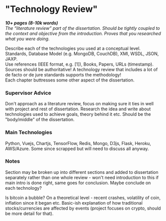 # "Technology Review"  

__*10+ pages (8-10k words)*__  
*The “literature review” part of the dissertation. Should be tightly coupled to the context and objective from the introduction. Proves that you researched what you were doing.*  

Describe each of the technologies you used at a conceptual level.  
Standards, Database Model (e.g. MongoDB, CouchDB), XMl, WSDL, JSON, JAXP.  
Use references (IEEE format, e.g. [1]), Books, Papers, URLs (timestamp). Sources should be authoritative! A technology review that includes a lot of de facto or de jure standards supports the methodology!  
Each chapter buttresses some other aspect of the dissertation.  

### Supervisor Advice
Don't approach as a literature review, focus on making sure it ties in well with project and rest of dissertation. Research the idea and write about technologies used to achieve goals, theory behind it etc. Should be the "body/middle" of the dissertation.  

### Main Technologies  
Python, Vuejs, Chartjs, TensorFlow, Redis, Mongo, D3js, Flask, Heroku, AWS/Azure. Some since scrapped but will need to discuss all anyway.

### Notes  
Section may be broken up into different sections and added to dissertation separately rather than one whole review - won't need introduction to this if main intro is done right, same goes for conclusion. Maybe conclude on each technology?   

Is bitcoin a bubble? On a theoretical level - recent crashes, volatility of coin, inflation since it began etc. Basic-ish explanation of how traditional stocks/currencies are affected by events (project focuses on crypto, should be more detail for that).
